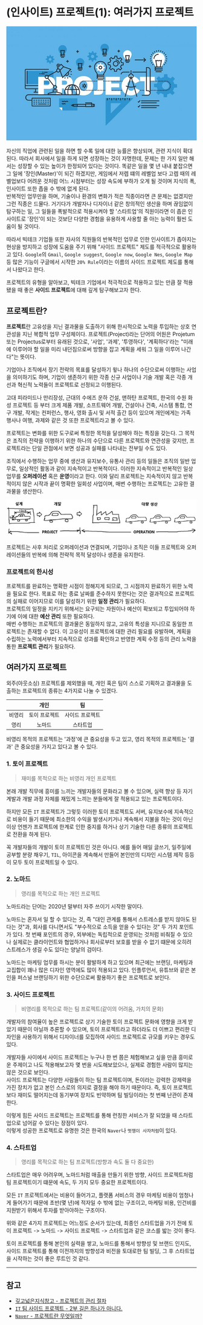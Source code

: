 # (인사이트) 프로젝트(1): 여러가지 프로젝트

![project](./assets/project.jpg)

자신의 직업에 관련된 일을 하면 할 수록 일에 대한 능률은 향상되며, 관련 지식이 확대된다. 따라서 회사에서 일을 하게 되면 성장하는 것이 자명한데, 문제는 한 가지 일만 해서는 성장할 수 있는 높이가 한정되어 있다는 것이다. 똑같은 일을 몇 년 내내 붙잡으면 그 일에 '장인(Master)'이 되긴 하겠지만, 게임에서 저렙 떄의 레벨업 보다 고렙 때의 레벨업보다 어려운 것처럼 어느 시점부터는 성장 속도에 부하가 오게 될 것이며 지식의 폭, 인사이트 또한 좁을 수 밖에 없게 된다.  
반복적인 업무만을 하며, 기술이나 환경의 변화가 적은 직종이라면 큰 문제는 없겠지만 그런 직종은 드물다. 거기다가 개발자나 디자이너 같은 창의적인 생산을 하며 끊임없이 탐구하는 일, 그 일들을 폭발적으로 적용시켜야 할 '스타트업'의 직원이라면 이 좁은 인사이트로 '장인'이 되는 것보단 다양한 경험을 유용하게 사용할 줄 아는 능력이 훨씬 도움이 될 것이다.

따라서 빅테크 기업들 또한 자사의 직원들의 반복적인 업무로 인한 인사이트가 좁아지는 현상을 방지하고 성장에 도움을 주기 위해 "사이드 프로젝트" 제도를 적극적으로 활용하고 있다. `Google`의 `Gmail`, `Google suggest`, `Google now`, `Google Nes`, `Google Map`등 많은 기능이 구글에서 시작한 `20% Rule`이라는 이름의 사이드 프로젝트 제도를 통해서 나왔다고 한다.

프로젝트의 유형을 알아보고, 빅테크 기업에서 적극적으로 적용하고 있는 만큼 잘 적용됐을 때 좋은 **사이드 프로젝트**에 대해 깊게 탐구해보고자 한다.

## 프로젝트란?

**프로젝트**란 고유성을 지닌 결과물을 도출하기 위해 한시적으로 노력을 투입하는 상호 연관성을 지닌 복합적 업무 구성체이다. 프로젝트(Project)라는 단어의 어원은 Projetum 또는 Projectus로부터 유래된 것으로, '사업', '과제', '투영하다', '계획하다'라는 "미래에 이루어야 할 일을 미리 내던짐으로써 방향을 잡고 계획을 세워 그 일을 이루어 나간다"는 뜻이다.

기업이나 조직에서 장기 전략의 목표를 달성하기 윟나 하나의 수단으로써 이행하는 사업을 의미하기도 하며, 기업이 생존하기 위한 각종 신규 사업이나 기술 개발 혹은 각종 개선과 혁신적 노력들이 프로젝트로 선정되고 이행된다.

고대 피라미드나 만리장성, 근대의 수에즈 운하 건설, 맨하탄 프로젝트, 한국의 수원 화성 프로젝트 등 부터 크게 제품 개발, 소프트웨어 개발, 건설이나 건축, 시스템 통합, 연구 개발, 작게는 컨퍼런스, 행사, 영화 출시 및 서적 출간 등이 있으며 개인에게는 가족 행사나 여행, 과제와 같은 것 또한 프로젝트라고 볼 수 있다.

프로젝트는 변화를 위한 도구로써 특정한 목적을 달성해야 하는 특징을 갖는다. 그 목적은 조직의 전략을 이행하기 위한 하나의 수단으로 다른 프로젝트와 연관성을 갖지만, 프로젝트라는 단일 관점에서 보면 성공과 실패를 나타내는 전부일 수도 있다.

조직에서 수행하는 업무 중에 생산과 유지보수, 유통사 관리 등의 일들은 조직의 일반 업무로, 일상적인 활동과 같이 지속적이고 반복적이다. 이러한 지속적이고 반복적인 일상 업무를 **오퍼레이션** 혹은 **운영**이라고 한다. 이와 달리 프로젝트는 지속적이지 않고 반복적이지 않은 시작과 끝이 명확한 일회성 사업이며, 매번 수행하는 프로젝트는 고유한 결과물을 생산한다.

![project-operation](./assets/project-operation.jpg)

프로젝트는 사후 처리로 오퍼레이션과 연결되며, 기업이나 조직은 이들 프로젝트와 오퍼레이션들의 반복에 의해 전략적 목적 달성이나 생존을 유지한다.

### 프로젝트의 한시성

프로젝트를 완료하는 명확한 시점이 정해지게 되므로, 그 시점까지 완료하기 위한 노력을 필요로 한다. 목표로 하는 종료 날짜를 준수하지 못한다는 것은 결과적으로 프로젝트의 실패로 이어지므로 이를 달성하기 위한 **일정 관리**가 필요하다.  
프로젝트의 일정을 지키기 위해서는 요구되는 자원이나 예산이 확보되고 투입되어야 하기에 이에 대한 **예산 관리** 또한 필요하다.  
매번 수행하는 프로젝트의 결과물은 동일하지 않고, 고유의 특성을 지니므로 동일한 프로젝트는 존재할 수 없다. 이 고유성이 프로젝트에 대한 관리 필요를 유발하며, 계획을 수립하는 노력에서부터 지속적으로 성과를 확인하고 반영한 계획 수정 등의 관리 노력을 통한 **프로젝트 관리**가 필요하다.

## 여러가지 프로젝트

외주(아웃소싱) 프로젝트를 제외했을 때, 개인 혹은 팀이 스스로 기획하고 결과물을 도출하는 프로젝트의 종류는 4가지로 나눌 수 있겠다.

|        |     개인      |       팀        |
| :----: | :-----------: | :-------------: |
| 비영리 | 토이 프로젝트 | 사이드 프로젝트 |
|  영리  |    노마드     |    스타트업     |

비영리 목적의 프로젝트는 '과정'에 큰 중요성을 두고 있고, 영리 목적의 프로젝트는 '결과' 큰 중요성을 가지고 있다고 볼 수 있다.

### 1. 토이 프로젝트

> 재미를 목적으로 하는 비영리 개인 프로젝트

본래 개발 직무에 흥미를 느끼는 개발자들의 문화라고 볼 수 있으며, 실력 향상 등 자기계발과 개발 과정 자체를 재밌게 느끼는 분들에게 잘 적용되고 있는 프로젝트이다.

하지만 모든 `IT` 프로젝트가 그렇듯 이러한 토이 프로젝트도 서버, 유지보수에 지속적으로 비용이 들기 때문에 최소한의 수익을 발생시키거나 계속해서 지불을 하는 것이 아닌 이상 언젠가 프로젝트에 한계로 인한 중지를 하거나 상기 기술한 다른 종류의 프로젝트로 전환을 하게 된다.

꼭 개발자들의 개발이 토이 프로젝트인 것은 아니다. 예를 들어 매일 글쓰기, 일주일에 공부할 분량 채우기, `TIL`, 아이콘을 계속해서 만들어 본인만의 디자인 시스템 제작 등등이 모두 토이 프로젝트일 수 있다.

### 2. 노마드

> 영리를 목적으로 하는 개인 프로젝트

노마드라는 단어는 2020년 말부터 자주 쓰이기 시작한 말이다.

노마드는 혼자서 일 할 수 있다는 것, 즉 "대인 관계를 통해서 스트레스를 받지 않아도 된다는 것"과, 회사를 다니면서도 "부수적으로 소득을 얻을 수 있다는 것" 두 가지 포인트가 있다. 첫 번째 포인트의 경우, 외부에는 독립적으로 운영되는 것처럼 비춰질 수 있으나 실제로는 클라이언트와 협업하거나 회사로부터 보호를 받을 수 없기 떄문에 오히려 스트레스가 생길 수도 있다는 양날의 검이다.

노마드는 마케팅 업무를 하시는 분이 활발하게 하고 있으며 최근에는 브랜딩, 마케팅과 교집합이 꽤나 많은 디자인 영역에도 많이 적용되고 있다. 인플루언서, 유튜브와 같은 본인을 퍼스널 브랜딩하기 위한 수단으로써 활용하기 좋은 프로젝트로 보인다.

### 3. 사이드 프로젝트

> 비영리를 목적으로 하는 팀 프로젝트(같이의 어려움, 가치의 문화)

개발자의 참여율이 높은 프로젝트로 상기 기술한 토이 프로젝트 문화에 영향을 크게 받았기 때문이 아닐까 추론할 수 있으며, 토이 프로젝트라고 하더라도 더 이쁘고 편리한 디자인을 사용하기 위해서 디자이너를 모집하여 사이드 프로젝트로 규모를 키우는 경우도 있다.

개발자들 사이에서 사이드 프로젝트는 누구나 한 번 쯤은 체험해보고 싶을 만큼 흥미로운 주제이고 나도 적용해보고자 몇 번을 시도해보았으나, 실제로 경험한 사람이 많지는 않은 것으로 보인다.  
사이드 프로젝트는 다양한 사람들이 하는 팀 프로젝트이며, 돈이라는 강력한 강제력을 가진 장치가 없고 본인 스스로의 의지로 결정을 해야 하기 때문이다.
즉, 토이 프로젝트보다 재미도 떨어지는데 동기부여 장치도 빈약하며 팀 빌딩이라는 첫 번째 난관이 존재한다.

이렇게 힘든 사이드 프로젝트는 프로젝트를 통해 런칭한 서비스가 잘 되었을 때 스타트업으로 넘어갈 수 있다는 장점이 있다.  
이렇게 성공한 프로젝트로 유명한 것은 한국의 `Naver`나 `멋쟁이 사자처럼`이 있다.

### 4. 스타트업

> 영리를 목적으로 하는 팀 프로젝트(방향과 속도 둘 다 중요한)

스타트업은 매우 어려우며, 노마드처럼 매출을 만들기 위한 방향, 사이드 프로젝트처럼 팀 프로젝트이기 떄문에 속도, 두 가지 모두 중요한 프로젝트이다.

모든 `IT` 프로젝트에서는 비용이 들어가고, 플랫폼 서비스의 경우 마케팅 비용이 엄청나게 들어가기 때문에 초반(몇 년)에 적자일 수 밖에 없는 구조이고, 마케팅 비용, 인건비를 지원받기 위해서 투자를 받아야하는 구조이다.

위와 같은 4가지 프로젝트는 어느정도 순서가 있는데, 최종인 스타트업을 가기 전에 토이 프로젝트 -> 노마드 -> 사이드 프로젝트 -> 스타트업과 같은 코스를 밟는 것이 좋다.

토이 프로젝트를 통해 본인의 실력을 쌓고, 노마드를 통해서 방향성 및 브랜드 인지도, 사이드 프로젝트를 통해 이전까지의 방향성과 비전을 토대로한 팀 빌딩, 그 후 스타트업을 시작하는 것이 좋은 루트인 것 같다.

---

## 참고

- [깊고넓은지식창고 - 프로젝트의 관리 절차](https://multicore-it.com/47)
- [`IT` 팀 사이드 프로젝트 - 2부 길은 하나가 아니다.](https://maily.so/itsp/posts/d3b31e)
- [`Naver` - 프로젝트란 무엇일까?](https://post.naver.com/viewer/postView.nhn?volumeNo=25616056&memberNo=29566044)
